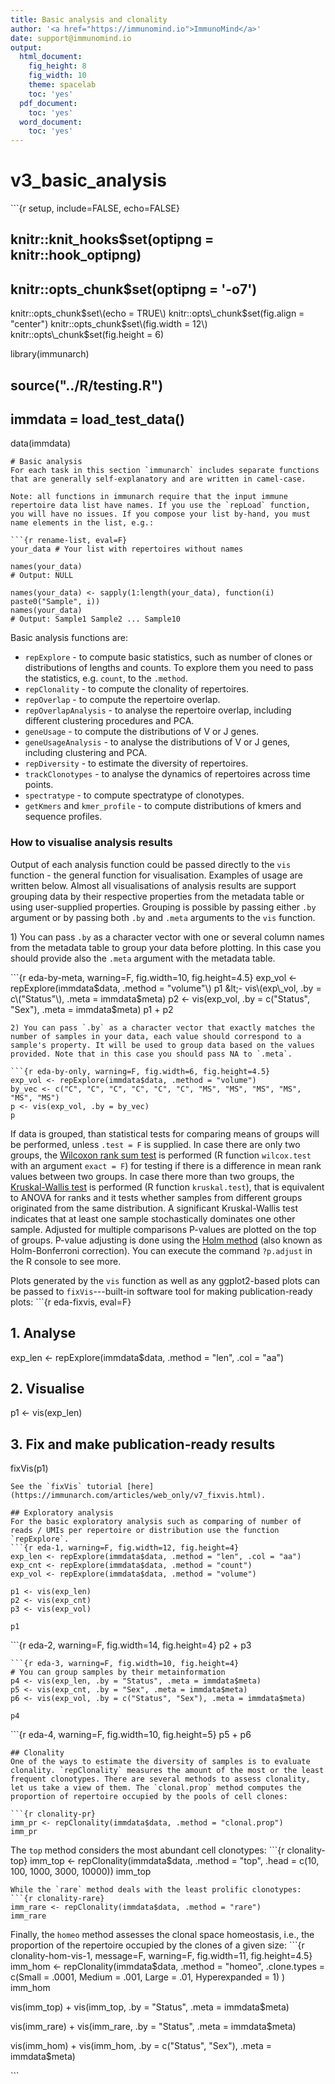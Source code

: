 ```yaml
---
title: Basic analysis and clonality
author: '<a href="https://immunomind.io">ImmunoMind</a>'
date: support@immunomind.io
output:
  html_document:
    fig_height: 8
    fig_width: 10
    theme: spacelab
    toc: 'yes'
  pdf_document:
    toc: 'yes'
  word_document:
    toc: 'yes'
---
```


# v3\_basic\_analysis

\`\`\`{r setup, include=FALSE, echo=FALSE}

## knitr::knit\_hooks$set\(optipng = knitr::hook\_optipng\)

## knitr::opts\_chunk$set\(optipng = '-o7'\)

knitr::opts\_chunk$set\(echo = TRUE\) knitr::opts\_chunk$set\(fig.align = "center"\) knitr::opts\_chunk$set\(fig.width = 12\) knitr::opts\_chunk$set\(fig.height = 6\)

library\(immunarch\)

## source\("../R/testing.R"\)

## immdata = load\_test\_data\(\)

data\(immdata\)

```text
# Basic analysis
For each task in this section `immunarch` includes separate functions that are generally self-explanatory and are written in camel-case.

Note: all functions in immunarch require that the input immune repertoire data list have names. If you use the `repLoad` function, you will have no issues. If you compose your list by-hand, you must name elements in the list, e.g.:

```{r rename-list, eval=F}
your_data # Your list with repertoires without names

names(your_data)
# Output: NULL

names(your_data) <- sapply(1:length(your_data), function(i) paste0("Sample", i))
names(your_data)
# Output: Sample1 Sample2 ... Sample10
```

Basic analysis functions are:

* `repExplore` - to compute basic statistics, such as number of clones or distributions of lengths and counts. To explore them you need to pass the statistics, e.g. `count`, to the `.method`.
* `repClonality` - to compute the clonality of repertoires.
* `repOverlap` - to compute the repertoire overlap.
* `repOverlapAnalysis` - to analyse the repertoire overlap, including different clustering procedures and PCA.
* `geneUsage` - to compute the distributions of V or J genes.
* `geneUsageAnalysis` - to analyse the distributions of V or J genes, including clustering and PCA.
* `repDiversity` - to estimate the diversity of repertoires.
* `trackClonotypes` - to analyse the dynamics of repertoires across time points.
* `spectratype` - to compute spectratype of clonotypes.
* `getKmers` and `kmer_profile` - to compute distributions of kmers and sequence profiles.

### How to visualise analysis results

Output of each analysis function could be passed directly to the `vis` function - the general function for visualisation. Examples of usage are written below. Almost all visualisations of analysis results are support grouping data by their respective properties from the metadata table or using user-supplied properties. Grouping is possible by passing either `.by` argument or by passing both `.by` and `.meta` arguments to the `vis` function.

1\) You can pass `.by` as a character vector with one or several column names from the metadata table to group your data before plotting. In this case you should provide also the `.meta` argument with the metadata table.

\`\`\`{r eda-by-meta, warning=F, fig.width=10, fig.height=4.5} exp\_vol &lt;- repExplore\(immdata$data, .method = "volume"\) p1 &lt;- vis\(exp\_vol, .by = c\("Status"\), .meta = immdata$meta\) p2 &lt;- vis\(exp\_vol, .by = c\("Status", "Sex"\), .meta = immdata$meta\) p1 + p2

```text
2) You can pass `.by` as a character vector that exactly matches the number of samples in your data, each value should correspond to a sample's property. It will be used to group data based on the values provided. Note that in this case you should pass NA to `.meta`.

```{r eda-by-only, warning=F, fig.width=6, fig.height=4.5}
exp_vol <- repExplore(immdata$data, .method = "volume")
by_vec <- c("C", "C", "C", "C", "C", "C", "MS", "MS", "MS", "MS", "MS", "MS")
p <- vis(exp_vol, .by = by_vec)
p
```

If data is grouped, than statistical tests for comparing means of groups will be performed, unless `.test = F` is supplied. In case there are only two groups, the [Wilcoxon rank sum test](https://en.wikipedia.org/wiki/Wilcoxon_signed-rank_test) is performed \(R function `wilcox.test` with an argument `exact = F`\) for testing if there is a difference in mean rank values between two groups. In case there more than two groups, the [Kruskal-Wallis test](https://en.wikipedia.org/wiki/Kruskal%E2%80%93Wallis_one-way_analysis_of_variance) is performed \(R function `kruskal.test`\), that is equivalent to ANOVA for ranks and it tests whether samples from different groups originated from the same distribution. A significant Kruskal-Wallis test indicates that at least one sample stochastically dominates one other sample. Adjusted for multiple comparisons P-values are plotted on the top of groups. P-value adjusting is done using the [Holm method](https://en.wikipedia.org/wiki/Holm%E2%80%93Bonferroni_method) \(also known as Holm-Bonferroni correction\). You can execute the command `?p.adjust` in the R console to see more.

Plots generated by the `vis` function as well as any ggplot2-based plots can be passed to `fixVis`---built-in software tool for making publication-ready plots: \`\`\`{r eda-fixvis, eval=F}

## 1. Analyse

exp\_len &lt;- repExplore\(immdata$data, .method = "len", .col = "aa"\)

## 2. Visualise

p1 &lt;- vis\(exp\_len\)

## 3. Fix and make publication-ready results

fixVis\(p1\)

```text
See the `fixVis` tutorial [here](https://immunarch.com/articles/web_only/v7_fixvis.html).

## Exploratory analysis
For the basic exploratory analysis such as comparing of number of reads / UMIs per repertoire or distribution use the function `repExplore`.
```{r eda-1, warning=F, fig.width=12, fig.height=4}
exp_len <- repExplore(immdata$data, .method = "len", .col = "aa")
exp_cnt <- repExplore(immdata$data, .method = "count")
exp_vol <- repExplore(immdata$data, .method = "volume")

p1 <- vis(exp_len)
p2 <- vis(exp_cnt)
p3 <- vis(exp_vol)

p1
```

\`\`\`{r eda-2, warning=F, fig.width=14, fig.height=4} p2 + p3

```text
```{r eda-3, warning=F, fig.width=10, fig.height=4}
# You can group samples by their metainformation
p4 <- vis(exp_len, .by = "Status", .meta = immdata$meta)
p5 <- vis(exp_cnt, .by = "Sex", .meta = immdata$meta)
p6 <- vis(exp_vol, .by = c("Status", "Sex"), .meta = immdata$meta)

p4
```

\`\`\`{r eda-4, warning=F, fig.width=10, fig.height=5} p5 + p6

```text
## Clonality
One of the ways to estimate the diversity of samples is to evaluate clonality. `repClonality` measures the amount of the most or the least frequent clonotypes. There are several methods to assess clonality, let us take a view of them. The `clonal.prop` method computes the proportion of repertoire occupied by the pools of cell clones:

```{r clonality-pr}
imm_pr <- repClonality(immdata$data, .method = "clonal.prop")
imm_pr
```

The `top` method considers the most abundant cell clonotypes: \`\`\`{r clonality-top} imm\_top &lt;- repClonality\(immdata$data, .method = "top", .head = c\(10, 100, 1000, 3000, 10000\)\) imm\_top

```text
While the `rare` method deals with the least prolific clonotypes:
```{r clonality-rare}
imm_rare <- repClonality(immdata$data, .method = "rare")
imm_rare
```

Finally, the `homeo` method assesses the clonal space homeostasis, i.e., the proportion of the repertoire occupied by the clones of a given size: \`\`\`{r clonality-hom-vis-1, message=F, warning=F, fig.width=11, fig.height=4.5} imm\_hom &lt;- repClonality\(immdata$data, .method = "homeo", .clone.types = c\(Small = .0001, Medium = .001, Large = .01, Hyperexpanded = 1\) \) imm\_hom

vis\(imm\_top\) + vis\(imm\_top, .by = "Status", .meta = immdata$meta\)

vis\(imm\_rare\) + vis\(imm\_rare, .by = "Status", .meta = immdata$meta\)

vis\(imm\_hom\) + vis\(imm\_hom, .by = c\("Status", "Sex"\), .meta = immdata$meta\)

\`\`\`

